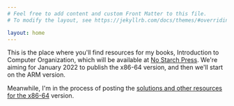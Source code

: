```yaml
---
# Feel free to add content and custom Front Matter to this file.
# To modify the layout, see https://jekyllrb.com/docs/themes/#overriding-theme-defaults

layout: home
---
```

This is the place where you'll find resources for my books, Introduction to Computer Organization, which will be available at
[No Starch Press](https://nostarch.com/).
We're aiming for January 2022 to publish the x86-64 version, and then we'll start on the ARM version.

Meanwhile, I'm in the process of posting the [solutions and other resources for the x86-64](./itco_x86-64/) version.
